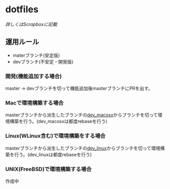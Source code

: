 # dotfiles
_*詳しくはScrapboxに記載*_

## 運用ルール
- materブランチ(安定版)
- devブランチ(不安定・開発版)
### 開発(機能追加する場合)
master -> devブランチを切って機能追加後masterブランチにPRを出す。
### Macで環境構築する場合
masterブランチから派生したブランチの[dev_macosx](https://github.com/urchin-hat/dotfiles/tree/dev_macosx)からブランチを切って環境構築を行う。(dev_macosxは都度rebaseを行う)
### Linux(WLinux含む)で環境構築をする場合
masterブランチから派生したブランチの[dev_linux]( https://github.com/urchin-hat/dotfiles/tree/dev_linux)からブランチを切って環境構築を行う。(dev_linuxは都度rebaseを行う)
### UNIX(FreeBSD)で環境構築する場合
作成中
